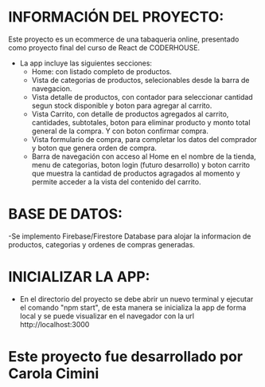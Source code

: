 # INFORMACIÓN DEL PROYECTO:

Este proyecto es un ecommerce de una tabaqueria online, presentado como proyecto final del curso de React de CODERHOUSE.

- La app incluye las siguientes secciones:
    * Home: con listado completo de productos.
    * Vista de categorias de productos, selecionables desde la barra de navegacion.
    * Vista detalle de productos, con contador para seleccionar cantidad segun stock disponible y boton para agregar al carrito.
    * Vista Carrito, con detalle de productos agregados al carrito, cantidades, subtotales, boton para eliminar producto y monto total general de la compra. Y con boton confirmar compra.
    * Vista formulario de compra, para completar los datos del comprador y boton que genera orden de compra.
    * Barra de navegación con acceso al Home en el nombre de la tienda, menu de categorias, boton login (futuro desarrollo) y boton carrito que muestra la cantidad de productos agragados al momento y permite acceder a la vista del contenido del carrito.

# BASE DE DATOS:
-Se implemento Firebase/Firestore Database para alojar la informacion de productos, categorias y ordenes de compras generadas.

# INICIALIZAR LA APP:
- En el directorio del proyecto se debe abrir un nuevo terminal y ejecutar el comando "npm start", de esta manera se inicializa la app de forma local y se puede visualizar en el navegador con la url http://localhost:3000 

# Este proyecto fue desarrollado por Carola Cimini
